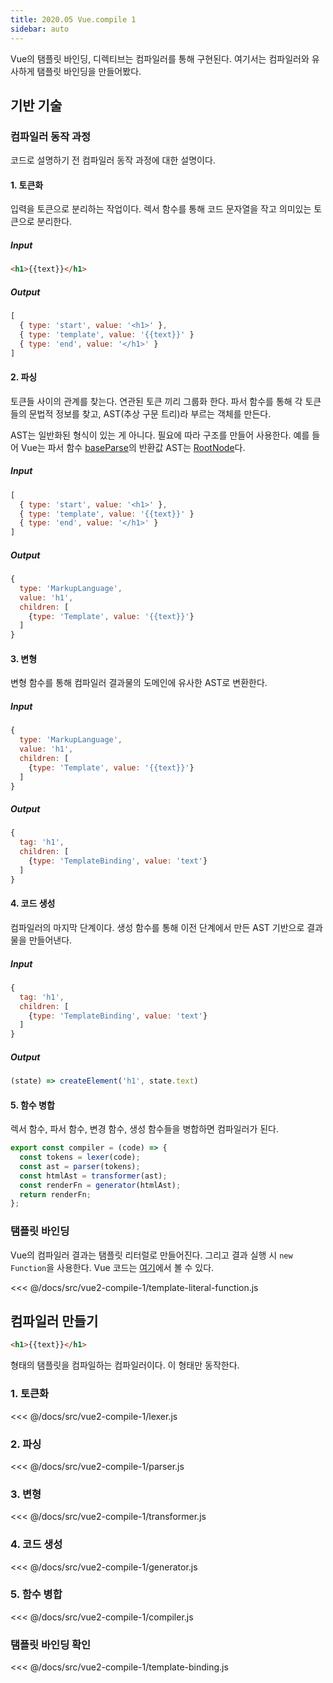 ```yaml
---
title: 2020.05 Vue.compile 1
sidebar: auto
---
```


Vue의 탬플릿 바인딩, 디렉티브는 컴파일러를 통해 구현된다. 여기서는 컴파일러와 유사하게 탬플릿 바인딩을 만들어봤다.

## 기반 기술
### 컴파일러 동작 과정
코드로 설명하기 전 컴파일러 동작 과정에 대한 설명이다.

#### 1. 토큰화
입력을 토큰으로 분리하는 작업이다. 렉서 함수를 통해 코드 문자열을 작고 의미있는 토큰으로 분리한다.

##### Input
```html
<h1>{{text}}</h1>
```

##### Output
```js
[
  { type: 'start', value: '<h1>' },
  { type: 'template', value: '{{text}}' }
  { type: 'end', value: '</h1>' }
]
```

#### 2. 파싱
토큰들 사이의 관계를 찾는다. 연관된 토큰 끼리 그룹화 한다. 파서 함수를 통해 각 토큰들의 문법적 정보를 찾고, AST(추상 구문 트리)라 부르는 객체를 만든다.

AST는 일반화된 형식이 있는 게 아니다. 필요에 따라 구조를 만들어 사용한다. 예를 들어 Vue는 파서 함수 [baseParse](https://github.com/vuejs/vue-next/blob/f0d52d5428fca7c9b4b46be9c093b96f436c8b44/packages/compiler-core/src/parse.ts#L77)의 반환값 AST는 [RootNode](https://github.com/vuejs/vue-next/blob/f0d52d5428fca7c9b4b46be9c093b96f436c8b44/packages/compiler-core/src/ast.ts#L100)다.

##### Input
```js
[
  { type: 'start', value: '<h1>' },
  { type: 'template', value: '{{text}}' }
  { type: 'end', value: '</h1>' }
]
```
##### Output
```js
{
  type: 'MarkupLanguage',
  value: 'h1',
  children: [
    {type: 'Template', value: '{{text}}'}
  ]
}
```

#### 3. 변형
변형 함수를 통해 컴파일러 결과물의 도메인에 유사한 AST로 변환한다.

##### Input
```js
{
  type: 'MarkupLanguage',
  value: 'h1',
  children: [
    {type: 'Template', value: '{{text}}'}
  ]
}
```
##### Output
```js
{
  tag: 'h1',
  children: [
    {type: 'TemplateBinding', value: 'text'}
  ]
}
```

#### 4. 코드 생성
컴파일러의 마지막 단계이다. 생성 함수를 통해 이전 단계에서 만든 AST 기반으로 결과물을 만들어낸다.

##### Input
```js
{
  tag: 'h1',
  children: [
    {type: 'TemplateBinding', value: 'text'}
  ]
}
```
##### Output
```js
(state) => createElement('h1', state.text)
```

#### 5. 함수 병합
렉서 함수, 파서 함수, 변경 함수, 생성 함수들을 병합하면 컴파일러가 된다.

```js
export const compiler = (code) => {
  const tokens = lexer(code);
  const ast = parser(tokens);
  const htmlAst = transformer(ast);
  const renderFn = generator(htmlAst);
  return renderFn;
};
```

### 탬플릿 바인딩
Vue의 컴파일러 결과는 탬플릿 리터럴로 만들어진다. 그리고 결과 실행 시 `new Function`을 사용한다.
Vue 코드는 [여기](https://github.com/vuejs/vue-next/blob/e954ba21f04f0ef848c687233fcb849d75e4153f/packages/vue/src/index.ts#L67)에서 볼 수 있다.

<<< @/docs/src/vue2-compile-1/template-literal-function.js


## 컴파일러 만들기
```html
<h1>{{text}}</h1>
```
형태의 탬플릿을 컴파일하는 컴파일러이다. 이 형태만 동작한다.

### 1. 토큰화
<<< @/docs/src/vue2-compile-1/lexer.js
### 2. 파싱
<<< @/docs/src/vue2-compile-1/parser.js
### 3. 변형
<<< @/docs/src/vue2-compile-1/transformer.js
### 4. 코드 생성
<<< @/docs/src/vue2-compile-1/generator.js
### 5. 함수 병합
<<< @/docs/src/vue2-compile-1/compiler.js
### 탬플릿 바인딩 확인
<<< @/docs/src/vue2-compile-1/template-binding.js
